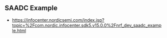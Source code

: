 ## SAADC Example

* https://infocenter.nordicsemi.com/index.jsp?topic=%2Fcom.nordic.infocenter.sdk5.v15.0.0%2Fnrf_dev_saadc_example.html
